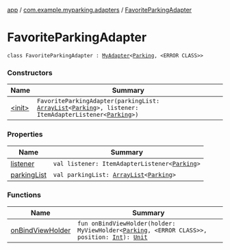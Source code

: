 [app](../../index.md) / [com.example.myparking.adapters](../index.md) / [FavoriteParkingAdapter](./index.md)

# FavoriteParkingAdapter

`class FavoriteParkingAdapter : `[`MyAdapter`](../-my-adapter/index.md)`<`[`Parking`](../../com.example.myparking.models/-parking/index.md)`, <ERROR CLASS>>`

### Constructors

| Name | Summary |
|---|---|
| [&lt;init&gt;](-init-.md) | `FavoriteParkingAdapter(parkingList: `[`ArrayList`](https://kotlinlang.org/api/latest/jvm/stdlib/kotlin.collections/-array-list/index.html)`<`[`Parking`](../../com.example.myparking.models/-parking/index.md)`>, listener: ItemAdapterListener<`[`Parking`](../../com.example.myparking.models/-parking/index.md)`>)` |

### Properties

| Name | Summary |
|---|---|
| [listener](listener.md) | `val listener: ItemAdapterListener<`[`Parking`](../../com.example.myparking.models/-parking/index.md)`>` |
| [parkingList](parking-list.md) | `val parkingList: `[`ArrayList`](https://kotlinlang.org/api/latest/jvm/stdlib/kotlin.collections/-array-list/index.html)`<`[`Parking`](../../com.example.myparking.models/-parking/index.md)`>` |

### Functions

| Name | Summary |
|---|---|
| [onBindViewHolder](on-bind-view-holder.md) | `fun onBindViewHolder(holder: MyViewHolder<`[`Parking`](../../com.example.myparking.models/-parking/index.md)`, <ERROR CLASS>>, position: `[`Int`](https://kotlinlang.org/api/latest/jvm/stdlib/kotlin/-int/index.html)`): `[`Unit`](https://kotlinlang.org/api/latest/jvm/stdlib/kotlin/-unit/index.html) |
